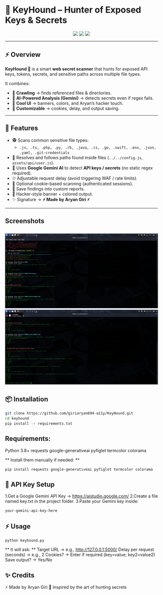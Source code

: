 # 🐺 KeyHound – Hunter of Exposed Keys & Secrets  

<p align="center">
  <img src="https://img.shields.io/badge/Status-Active-brightgreen?style=for-the-badge"/>
  <img src="https://img.shields.io/badge/Made%20By-Aryan%20Giri-magenta?style=for-the-badge"/>
  <img src="https://img.shields.io/badge/Scanner-API%20Keys%20%26%20Secrets-blueviolet?style=for-the-badge"/>
</p>

---

## ⚡ Overview
**KeyHound 🐺** is a smart **web secret scanner** that hunts for exposed API keys, tokens, secrets, and sensitive paths across multiple file types.  

It combines:
- 🎯 **Crawling** → finds referenced files & directories.  
- 🤖 **AI-Powered Analysis (Gemini)** → detects secrets even if regex fails.  
- 🎨 **Cool UI** → banners, colors, and Aryan’s hacker touch.  
- 🐺 **Customizable** → cookies, delay, and output saving.  

---

## 🚀 Features
- 🕵️ Scans common sensitive file types:
  - `.js, .ts, .php, .py, .rb, .java, .cs, .go, .swift, .env, .json, .yaml, .git-credentials`
- 🔗 Resolves and follows paths found inside files (`../../config.js`, `assets/api/user.js`).
- 🤖 Uses **Google Gemini AI** to detect **API keys / secrets** (no static regex required).
- ⏱ Adjustable request delay (avoid triggering WAF / rate limits).
- 🍪 Optional cookie-based scanning (authenticated sessions).
- 📂 Save findings into custom reports.
- 🎨 Hacker-style banner + colored output.
- ✨ Signature → **⚡ Made by Aryan Giri ⚡**

---
## Screenshots
 ![KeyHound Demo](screenshots/screenshot1.png)
 ![KeyHound Demo](screenshots/screenshot2.png)
---

## 📦 Installation

```bash
git clone https://github.com/giriaryan694-a11y/KeyHound.git
cd keyhound
pip install -r requirements.txt
```

## Requirements:
Python 3.8+
requests
google-generativeai
pyfiglet
termcolor
colorama

** Install them manually if needed: **
```bash
pip install requests google-generativeai pyfiglet termcolor colorama
```

## 🔑 API Key Setup 
1.Get a Google Gemini API Key → https://aistudio.google.com/
2.Create a file named key.txt in the project folder.
3.Paste your Gemini key inside:
```
your-gemini-api-key-here
```
## ⚡ Usage
```
python keyhound.py
```
** It will ask: **
Target URL → e.g., http://127.0.0.1:5000/
Delay per request (seconds) → e.g., 2
Cookies? → Enter if required (key=value; key2=value2)
Save output? → Yes/No

## ✨ Credits
⚡ Made by Aryan Giri
🐺 Inspired by the art of hunting secrets
